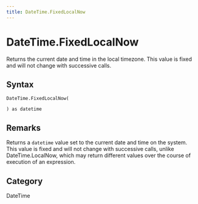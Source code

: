 ```yaml
---
title: DateTime.FixedLocalNow
---
```


# DateTime.FixedLocalNow


Returns the current date and time in the local timezone. This value is fixed and will not change with successive calls.


## Syntax

```powerquery
DateTime.FixedLocalNow(

) as datetime
```


## Remarks

Returns a <code>datetime</code> value set to the current date and time on the system. This value is fixed and will not change with successive calls, unlike DateTime.LocalNow, which may return different values over the course of execution of an expression.



## Category
DateTime
